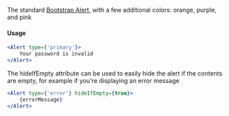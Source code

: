 The standard [Bootstrap Alert](https://getbootstrap.com/docs/5.1/components/alerts/), with a few additional colors: orange, purple, and pink

#### Usage

```jsx
<Alert type={'primary'}>
    Your password is invalid
</Alert>
```

The hideIfEmpty attribute can be used to easily hide the alert if the contents are empty, for example if you're displaying an error message

```jsx
<Alert type={'error'} hideIfEmpty={true}>
    {errorMessage}
</Alert>
```

[//]: # (![image]&#40;/src/components/Box/images/example.png&#41;)

